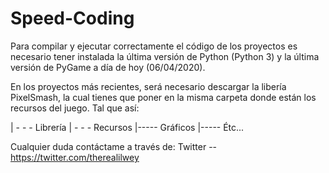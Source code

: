 # Speed-Coding

Para compilar y ejecutar correctamente el código de los proyectos es necesario tener instalada la última versión de Python (Python 3)
y la última versión de PyGame a día de hoy (06/04/2020).

En los proyectos más recientes, será necesario descargar la libería PixelSmash, la cual tienes que poner en la misma carpeta donde están
los recursos del juego. Tal que así:

| - - - Librería
| - - - Recursos
            |----- Gráficos
            |----- Étc...


Cualquier duda contáctame a través de:
Twitter -- https://twitter.com/therealilwey
